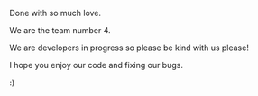 Done with so much love.

We are the team number 4.

We are developers in progress so please be kind with us please!

I hope you enjoy our code and fixing our bugs. 

:)